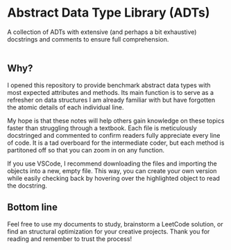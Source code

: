 # Abstract Data Type Library (ADTs)
A collection of ADTs with extensive (and perhaps a bit exhaustive) docstrings and comments to ensure full comprehension. 
<br><br>
## Why?
I opened this repository to provide benchmark abstract data types with most expected attributes and methods. Its main function is to serve as a refresher on data structures I am already familiar with but have forgotten the atomic details of each individual line. <br>

My hope is that these notes will help others gain knowledge on these topics faster than struggling through a textbook. Each file is meticulously docstringed and commented to confirm readers fully appreciate every line of code. It is a tad overboard for the intermediate coder, but each method is partitoned off so that you can zoom in on any function. <br>

If you use VSCode, I recommend downloading the files and importing the objects into a new, empty file. This way, you can create your own version while easily checking back by hovering over the highlighted object to read the docstring.
<br>
## Bottom line
Feel free to use my documents to study, brainstorm a LeetCode solution, or find an structural optimization for your creative projects. Thank you for reading and remember to trust the process!
